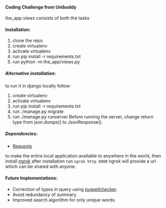 #### Coding Challenge from Unibuddy

the_app.views consists of both the tasks

#### Installation:
1. clone the repo
2. create virtualenv
2. activate virtualenv
3. run pip install -r requirements.txt
4. run python -m the_app/views.py

##### Alternative installation:
to run it in django locally follow:
1. create virtualenv 
2. activate virtualenv
3. run pip install -r requirements.txt 
4. run ./manage.py migrate
5. run ./manage.py runserver
Before running the server, change return type from json.dumps() to JsonResponse().

##### Dependencies:
- [Requests](https://requests.readthedocs.io/en/master/)

to make the entire local application available to anywhere in the world, then 
install [ngrok](https://ngrok.com/)
after installation run `ngrok http 8000`
ngrok will provide a url which can be shared with anyone.


#### Future Implementations:
- Correction of typos in query using [pyspellchecker](https://pypi.org/project/pyspellchecker/).
- Avoid redundancy of summary.
- Improved search algorithm for only unique words.
 